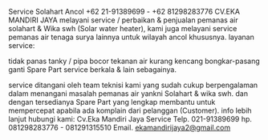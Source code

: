Service Solahart Ancol +62 21-91389699 - +62 81298283776 
CV.EKA MANDIRI JAYA melayani service / perbaikan & penjualan pemanas air solahart & Wika swh (Solar water heater), kami juga melayani service pemanas air tenaga surya lainnya untuk wilayah ancol khususnya. layanan service:

tidak panas
tanky / pipa bocor
tekanan air kurang kencang
bongkar-pasang
ganti Spare Part
service berkala & lain sebagainya.

service ditangani oleh team teknisi kami yang sudah cukup berpengalaman dalam menangani masalah pemanas air yankni Solahart & wika swh. dan dengan tersedianya Spare Part yang lengkap membantu untuk mempercepat apabila ada komplain dari pelanggan (Customer). info lebih lanjut hubungi kami: Cv.Eka Mandiri Jaya Service Telp. 021-91389699 hp. 081298283776 - 081291315510 Email. ekamandirijaya2@gmail.com
